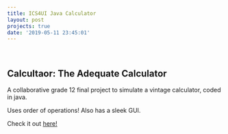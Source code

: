 ```yaml
---
title: ICS4UI Java Calculator
layout: post
projects: true
date: '2019-05-11 23:45:01'
---
```


<br>
<h2> Calcultaor: The Adequate Calculator </h2>

A collaborative grade 12 final project to simulate a vintage calculator, coded in java.

Uses order of operations! Also has a sleek GUI. 

Check it out <a href="https://github.com/fazzrazz/ICS4UI_Calculator"> here! </a>